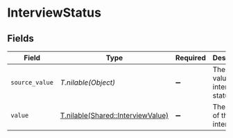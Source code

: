 # InterviewStatus


## Fields

| Field                                                                      | Type                                                                       | Required                                                                   | Description                                                                | Example                                                                    |
| -------------------------------------------------------------------------- | -------------------------------------------------------------------------- | -------------------------------------------------------------------------- | -------------------------------------------------------------------------- | -------------------------------------------------------------------------- |
| `source_value`                                                             | *T.nilable(Object)*                                                        | :heavy_minus_sign:                                                         | The source value of the interview status.                                  | Unscheduled                                                                |
| `value`                                                                    | [T.nilable(Shared::InterviewValue)](../../models/shared/interviewvalue.md) | :heavy_minus_sign:                                                         | The status of the interview.                                               | unscheduled                                                                |